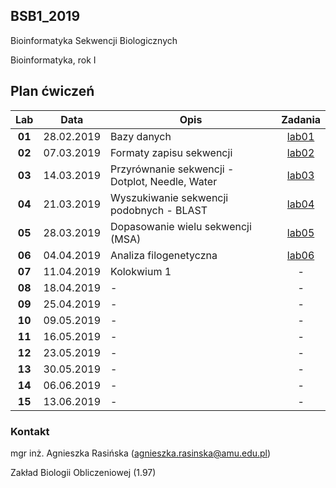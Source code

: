 ## BSB1_2019
Bioinformatyka Sekwencji Biologicznych

Bioinformatyka, rok I

## Plan ćwiczeń

| Lab | Data | Opis | Zadania |
| :---: | --- | --- | :---: |
| **01** 	| 28.02.2019 | Bazy danych | [lab01](./lab01.md) |
| **02**	| 07.03.2019 | Formaty zapisu sekwencji  | [lab02](./lab02.md)  |
| **03**	| 14.03.2019 | Przyrównanie sekwencji - Dotplot, Needle, Water | [lab03](./lab03.md) |
| **04**	| 21.03.2019 | Wyszukiwanie sekwencji podobnych - BLAST | [lab04](./lab04.md) |
| **05**	| 28.03.2019 | Dopasowanie wielu sekwencji (MSA) | [lab05](./lab05.md) |
| **06**	| 04.04.2019 | Analiza filogenetyczna | [lab06](./lab06.md) |
| **07**	| 11.04.2019 | Kolokwium 1 | - |
| **08**	| 18.04.2019 | - | - |
| **09**	| 25.04.2019 | - | - |
| **10**	| 09.05.2019 | - | - |
| **11**	| 16.05.2019 | - | - |
| **12**	| 23.05.2019 | - | - |
| **13**	| 30.05.2019 | - | - |
| **14**	| 06.06.2019 | - | - |
| **15**	| 13.06.2019 | - | - |


### Kontakt
mgr inż. Agnieszka Rasińska (agnieszka.rasinska@amu.edu.pl)

Zakład Biologii Obliczeniowej (1.97)

